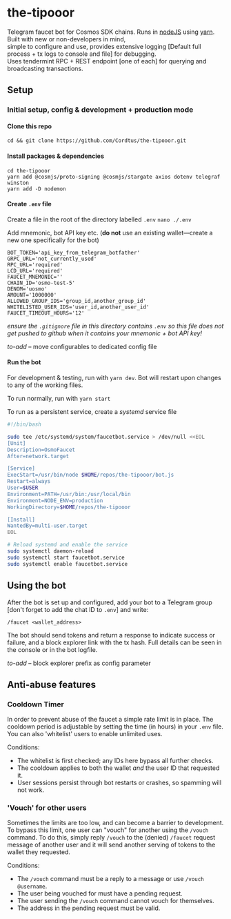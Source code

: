 # the-tipooor

Telegram faucet bot for Cosmos SDK chains. Runs in [nodeJS](https://nodejs.org/en) using [yarn](https://yarnpkg.com/). Built with new or non-developers in mind,  
simple to configure and use, provides extensive logging [Default full process + tx logs to console and file] for debugging.  
Uses tendermint RPC + REST endpoint [one of each] for querying and broadcasting transactions.

## Setup

### Initial setup, config & development + production mode

#### Clone this repo

```shell
cd && git clone https://github.com/Cordtus/the-tipooor.git
````

#### Install packages & dependencies

```shell
cd the-tipooor
yarn add @cosmjs/proto-signing @cosmjs/stargate axios dotenv telegraf winston
yarn add -D nodemon
```

#### Create `.env` file

Create a file in the root of the directory labelled `.env`
`nano ./.env`

Add mnemonic, bot API key etc.
(**do not** use an existing wallet—create a new one specifically for the bot)

```shell
BOT_TOKEN='api_key_from_telegram_botfather'
GRPC_URL='not_currently_used'
RPC_URL='required'
LCD_URL='required'
FAUCET_MNEMONIC=''
CHAIN_ID='osmo-test-5'
DENOM='uosmo'
AMOUNT='1000000'
ALLOWED_GROUP_IDS='group_id,another_group_id'
WHITELISTED_USER_IDS='user_id,another_user_id'
FAUCET_TIMEOUT_HOURS='12'
```

*ensure the `.gitignore` file in this directory contains `.env` so this file does not get pushed to github when it contains your mnemonic + bot API key!*

*to-add* – move configurables to dedicated config file

#### Run the bot

For development & testing, run with `yarn dev`.
Bot will restart upon changes to any of the working files.

To run normally, run with `yarn start`

To run as a persistent service, create a *systemd* service file

```bash
#!/bin/bash

sudo tee /etc/systemd/system/faucetbot.service > /dev/null <<EOL
[Unit]
Description=OsmoFaucet
After=network.target

[Service]
ExecStart=/usr/bin/node $HOME/repos/the-tipooor/bot.js
Restart=always
User=$USER
Environment=PATH=/usr/bin:/usr/local/bin
Environment=NODE_ENV=production
WorkingDirectory=$HOME/repos/the-tipooor

[Install]
WantedBy=multi-user.target
EOL

# Reload systemd and enable the service
sudo systemctl daemon-reload
sudo systemctl start faucetbot.service
sudo systemctl enable faucetbot.service
```

## Using the bot

After the bot is set up and configured, add your bot to a Telegram group \[don't forget to add the chat ID to `.env`] and write:

```text
/faucet <wallet_address>
```

The bot should send tokens and return a response to indicate success or failure, and a block explorer link with the tx hash. Full details can be seen in the console or in the bot logfile.

*to-add* – block explorer prefix as config parameter

## Anti-abuse features

### Cooldown Timer

In order to prevent abuse of the faucet a simple rate limit is in place. The cooldown period is adjustable by setting the time (in hours) in your `.env` file.
You can also 'whitelist' users to enable unlimited uses.

Conditions:

* The whitelist is first checked; any IDs here bypass all further checks.
* The cooldown applies to both the wallet *and* the user ID that requested it.
* User sessions persist through bot restarts or crashes, so spamming will not work.

### 'Vouch' for other users

Sometimes the limits are too low, and can become a barrier to development. To bypass this limit, one user can "vouch" for another using the `/vouch` command.
To do this, simply reply `/vouch` to the (denied) `/faucet` request message of another user and it will send another serving of tokens to the wallet they requested.

Conditions:

* The `/vouch` command must be a reply to a message or use `/vouch @username`.
* The user being vouched for must have a pending request.
* The user sending the `/vouch` command cannot vouch for themselves.
* The address in the pending request must be valid.
